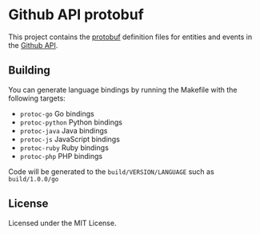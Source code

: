 # Github API protobuf

This project contains the [protobuf](https://github.com/google/protobuf) definition files for entities and events in the [Github API](https://developer.github.com/).

## Building

You can generate language bindings by running the Makefile with the following targets:

- `protoc-go` Go bindings
- `protoc-python` Python bindings
- `protoc-java` Java bindings
- `protoc-js` JavaScript bindings
- `protoc-ruby` Ruby bindings
- `protoc-php` PHP bindings

Code will be generated to the `build/VERSION/LANGUAGE` such as `build/1.0.0/go`


## License

Licensed under the MIT License.
